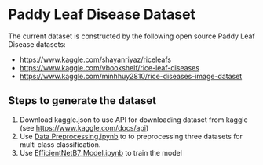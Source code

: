 # Paddy Leaf Disease Dataset
The current dataset is constructed by the following open source Paddy Leaf Disease datasets:

* https://www.kaggle.com/shayanriyaz/riceleafs
* https://www.kaggle.com/vbookshelf/rice-leaf-diseases
* https://www.kaggle.com/minhhuy2810/rice-diseases-image-dataset

## Steps to generate the dataset
1. Download kaggle.json to use API for downloading dataset from kaggle (see https://www.kaggle.com/docs/api)
2. Use [Data Preprocessing.ipynb](Data%20Preprocessing.ipynb) to to preprocessing three datasets for multi class classification.
3. Use [EfficientNetB7_Model.ipynb](EfficientNetB7_Model.ipynb) to train the model
